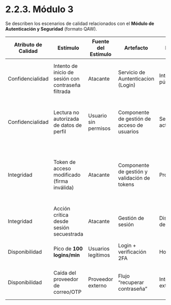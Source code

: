 # 2.2.3. Módulo 3


Se describen los escenarios de calidad relacionados con el **Módulo de Autenticación y Seguridad** (formato QAW).

| Atributo de Calidad | Estímulo | Fuente del Estímulo | Artefacto | Entorno | Respuesta | Medida de Respuesta |
|---|---|---|---|---|---|---|
| Confidencialidad | Intento de inicio de sesión con contraseña filtrada | Atacante | Servicio de Auntenticacion (Login) | Internet público | Rechazar autenticación; registrar intento; no revelar si el correo existe | Respuesta **401** en < **300 ms**; sin mensajes que confirmen existencia de cuenta |
| Confidencialidad | Lectura no autorizada de datos de perfil | Usuario sin permisos | Componente de gestión de acceso de usuarios | Sesión activa | Enforzar control por rol/propiedad de recurso | **100%** de endpoints con verificación de rol/owner; **0** accesos indebidos en pruebas |
| Integridad | Token de acceso modificado (firma inválida) | Atacante | Componente de gestión y validación de tokens| Producción | Rechazar solicitud | Todos los tokens deben ser verificados correctamente, manteniendo una latencia mínima durante la autenticación.|
| Integridad | Acción crítica desde sesión secuestrada | Atacante | Gestión de sesión | Dispositivo desconocido | Solicitar **re auntenticacion** o **2FA**; invalidar tokens previos | Detección de cambio de IP en < **3 s**; cierre de sesión global en < **6 s** |
| Disponibilidad | Pico de **100 logins/min** | Usuarios legítimos | Login + verificación 2FA  | Hora pico | Escalar horizontalmente; rate-limit por IP/usuario | login < **2 s**; error rate < **1%**; sin caída del 2FA |
| Disponibilidad | Caída del proveedor de correo/OTP| Proveedor externo | Flujo “recuperar contraseña” | Intermitencia externa | Reintentos con backoff; ruta alterna con **códigos de respaldo** | Exito ≥ **99%** en **15 min**; notificación a estado en < **2 min** |
